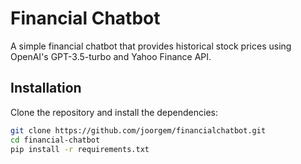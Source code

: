 # Financial Chatbot

A simple financial chatbot that provides historical stock prices using OpenAI's GPT-3.5-turbo and Yahoo Finance API.

## Installation

Clone the repository and install the dependencies:

```bash
git clone https://github.com/joorgem/financialchatbot.git
cd financial-chatbot
pip install -r requirements.txt
